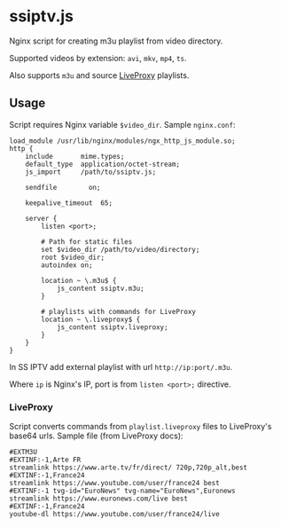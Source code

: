 # ssiptv.js

Nginx script for creating m3u playlist from video directory.

Supported videos by extension: `avi`, `mkv`, `mp4`, `ts`.

Also supports `m3u` and source [LiveProxy](https://liveproxy.github.io/url.html#liveproxy-command) playlists.

## Usage

Script requires Nginx variable `$video_dir`. Sample `nginx.conf`:

```nginx
load_module /usr/lib/nginx/modules/ngx_http_js_module.so;
http {
    include       mime.types;
    default_type  application/octet-stream;
    js_import     /path/to/ssiptv.js;

    sendfile        on;

    keepalive_timeout  65;

    server {
        listen <port>;

        # Path for static files
        set $video_dir /path/to/video/directory;
        root $video_dir;
        autoindex on;

        location ~ \.m3u$ {
            js_content ssiptv.m3u;
        }

        # playlists with commands for LiveProxy
        location ~ \.liveproxy$ {
            js_content ssiptv.liveproxy;
        }
    }
}
```

In SS IPTV add external playlist with url `http://ip:port/.m3u`.

Where `ip` is Nginx's IP, port is from `listen <port>;` directive.

### LiveProxy

Script converts commands from `playlist.liveproxy` files to LiveProxy's base64 urls. Sample file (from LiveProxy docs):

```m3u
#EXTM3U
#EXTINF:-1,Arte FR
streamlink https://www.arte.tv/fr/direct/ 720p,720p_alt,best
#EXTINF:-1,France24
streamlink https://www.youtube.com/user/france24 best
#EXTINF:-1 tvg-id="EuroNews" tvg-name="EuroNews",Euronews
streamlink https://www.euronews.com/live best
#EXTINF:-1,France24
youtube-dl https://www.youtube.com/user/france24/live
```
